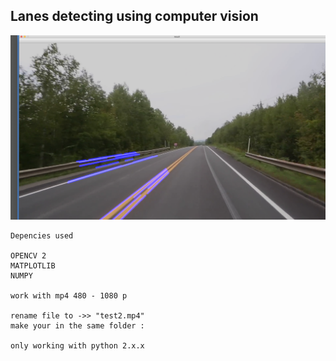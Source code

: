 Lanes detecting using computer vision  
---
![](result.png) 
```
Depencies used 

OPENCV 2
MATPLOTLIB
NUMPY

work with mp4 480 - 1080 p 

rename file to ->> "test2.mp4"
make your in the same folder :

only working with python 2.x.x
```
